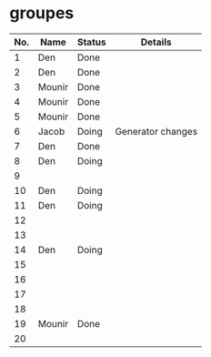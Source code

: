 # groupes

|No.|Name|Status|Details|
|---|---|---|---|
|1|Den|Done||
|2|Den|Done||
|3|Mounir|Done||
|4|Mounir|Done||
|5|Mounir|Done||
|6|Jacob|Doing|Generator changes|
|7|Den|Done|
|8|Den|Doing|
|9|||
|10|Den|Doing|
|11|Den|Doing|
|12|||
|13|||
|14|Den|Doing|
|15|||
|16|||
|17|||
|18|||
|19|Mounir|Done||
|20|||
